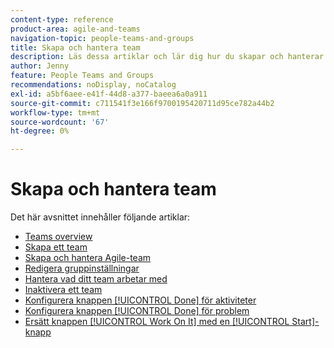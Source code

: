 ```yaml
---
content-type: reference
product-area: agile-and-teams
navigation-topic: people-teams-and-groups
title: Skapa och hantera team
description: Läs dessa artiklar och lär dig hur du skapar och hanterar team i Adobe Workfront.
author: Jenny
feature: People Teams and Groups
recommendations: noDisplay, noCatalog
exl-id: a5bf6aee-e41f-44d8-a377-baeea6a0a911
source-git-commit: c711541f3e166f9700195420711d95ce782a44b2
workflow-type: tm+mt
source-wordcount: '67'
ht-degree: 0%

---
```


# Skapa och hantera team

Det här avsnittet innehåller följande artiklar:

* [Teams overview](../../people-teams-and-groups/create-and-manage-teams/teams-overview.md)
* [Skapa ett team](../../people-teams-and-groups/create-and-manage-teams/create-a-team.md)
* [Skapa och hantera Agile-team](../../people-teams-and-groups/create-and-manage-teams/create-and-manage-agile-teams.md)
* [Redigera gruppinställningar](../../people-teams-and-groups/create-and-manage-teams/edit-team-settings.md)
* [Hantera vad ditt team arbetar med](../../people-teams-and-groups/create-and-manage-teams/manage-what-your-team-is-working-on.md)
* [Inaktivera ett team](../../people-teams-and-groups/create-and-manage-teams/deactivate-a-team.md)
* [Konfigurera knappen [!UICONTROL Done] för aktiviteter](../../people-teams-and-groups/create-and-manage-teams/configure-the-done-button-for-tasks.md)
* [Konfigurera knappen [!UICONTROL Done] för problem](../../people-teams-and-groups/create-and-manage-teams/configure-the-done-button-for-issues.md)
* [Ersätt knappen [!UICONTROL Work On It] med en [!UICONTROL Start]-knapp](../../people-teams-and-groups/create-and-manage-teams/work-on-it-button-to-start-button.md)
